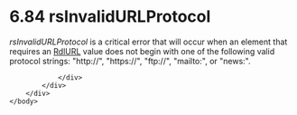 <html dir="LTR" xmlns:mshelp="http://msdn.microsoft.com/mshelp" xmlns:ddue="http://ddue.schemas.microsoft.com/authoring/2003/5" xmlns:xlink="http://www.w3.org/1999/xlink" xmlns:tool="http://www.microsoft.com/tooltip">
    <head>
        <meta http-equiv="Content-Type" content="text/html; CHARSET=utf-8"></meta>
        <meta name="save" content="history"></meta>
        <title>6.84 rsInvalidURLProtocol</title>
        <xml>
            <mshelp:toctitle title="6.84 rsInvalidURLProtocol"></mshelp:toctitle>
            <mshelp:rltitle title="[MS-RDL]: rsInvalidURLProtocol"></mshelp:rltitle>
            <mshelp:keyword index="A" term="1d402d9e-ae2e-46ad-934e-03154f3fbadd"></mshelp:keyword>
            <mshelp:attr name="DCSext.ContentType" value="open specification"></mshelp:attr>
            <mshelp:attr name="AssetID" value="1d402d9e-ae2e-46ad-934e-03154f3fbadd"></mshelp:attr>
            <mshelp:attr name="TopicType" value="kbRef"></mshelp:attr>
            <mshelp:attr name="DCSext.Title" value="[MS-RDL]: rsInvalidURLProtocol" />
        </xml>
    </head>
    <body>
        <div id="header">
            <h1 class="heading">6.84 rsInvalidURLProtocol</h1>
        </div>
        <div id="mainSection">
            <div id="mainBody">
                <div id="allHistory" class="saveHistory"></div>
                <div id="sectionSection0" class="section" name="collapseableSection">
                    

<p><i>rsInvalidURLProtocol</i> is a critical error that will
occur when an element that requires an <a href="6977536e-dae7-44f3-a737-a249567cf172.htm">RdlURL</a> value does not
begin with one of the following valid protocol strings: &quot;http://&quot;,
&quot;https://&quot;, &quot;ftp://&quot;, &quot;mailto:&quot;, or
&quot;news:&quot;.</p>


                </div>
            </div>
        </div>
    </body>
</html>
